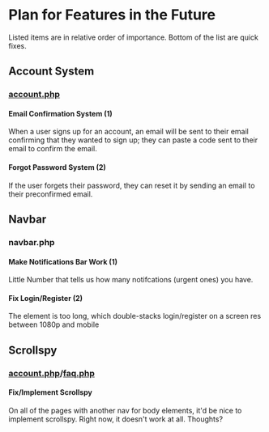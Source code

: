 
<h1>Plan for Features in the Future</h1>
Listed items are in relative order of importance. Bottom of the list are quick fixes.
<h2>Account System</h2>
<h3><a href = "http://world.ac/test/account.php">account.php</a></h3> 

<h4>Email Confirmation System (1)</h4>
When a user signs up for an account, an email will be sent to their email confirming that they wanted to sign up; they can paste a code sent to their email to confirm the email.

<h4>Forgot Password System (2)</h4>
If the user forgets their password, they can reset it by sending an email to their preconfirmed email.

</p>

<h2>Navbar</h2>
<h3>navbar.php</h3> 
<h4>Make Notifications Bar Work (1)</h4>
Little Number that tells us how many notifcations (urgent ones) you have.

<h4>Fix Login/Register (2)</h4>
The element is too long, which double-stacks login/register on a screen res between 1080p and mobile

<h2>Scrollspy</h2>
<h3><a href = "http://world.ac/test/account.php">account.php</a>/<a href = "http://world.ac/faq.php">faq.php</a></h3> 
<h4>Fix/Implement Scrollspy</h4>
On all of the pages with another nav for body elements, it'd be nice to implement scrollspy. Right now, it doesn't work at all. Thoughts?
